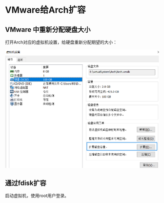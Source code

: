 # VMware给Arch扩容

## VMware 中重新分配硬盘大小

打开Arch对应的虚拟机设置，给硬盘重新分配期望的大小：  

![extendArch1](./img/extendArch1.png)  



## 通过fdisk扩容

启动虚拟机，使用root用户登录。